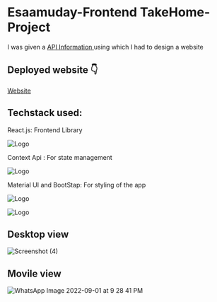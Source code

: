 
# Esaamuday-Frontend TakeHome-Project

I was given a [API Information
](https://docs.google.com/document/d/1z-ciAAvNtKwu3rJEBnam80IpQalFijb_0iQ9KGmgk0Y/edit#heading=h.y68xyry79tat)  using which I had to design a website


## Deployed website 👇

[Website ](https://esaamudayfrontendpunith.netlify.app/)

## Techstack used:
React.js:
Frontend  Library


![Logo](https://imgs.search.brave.com/aR5JKSTGbboxQ-AgUTSQpk8nZZmlxlimoLuEMKTOoGk/rs:fit:844:225:1/g:ce/aHR0cHM6Ly90c2Uy/Lm1tLmJpbmcubmV0/L3RoP2lkPU9JUC5J/NXptVTdtVE1NV3p5/MnFEaVhrNmp3SGFF/SyZwaWQ9QXBp)


Context Api : For state management 

![Logo](https://imgs.search.brave.com/3HYvnEAu112PEbgJWSF8-s3tQ-AGGLILygdTVvDxdCA/rs:fit:1200:1080:1/g:ce/aHR0cHM6Ly9yb2xh/bmRndWlqdC5jb20v/Y29udGVudC9pbWFn/ZXMvMjAxOC8wNC9D/b250ZXh0VHJlZS0x/LnBuZw)


Material UI and BootStap: For styling of the app 

![Logo](https://imgs.search.brave.com/J-KhqcUxvYUFe1adDl66RMeTpdJeIUvX9x_DAv7UEdI/rs:fit:474:225:1/g:ce/aHR0cHM6Ly90c2U0/Lm1tLmJpbmcubmV0/L3RoP2lkPU9JUC4w/ckhoa0pHalV3Mzdp/LXdHdGFrbTNBSGFI/YSZwaWQ9QXBp)




![Logo](https://imgs.search.brave.com/vjeRk5-844qCk4qzxS80u0YYAPeMriTqshfqzBhK7O4/rs:fit:564:225:1/g:ce/aHR0cHM6Ly90c2U0/Lm1tLmJpbmcubmV0/L3RoP2lkPU9JUC42/dTBHa3hoWW5HaVdE/QkhQX2V4S3VRSGFH/TyZwaWQ9QXBp)




## Desktop view
![Screenshot (4)](https://user-images.githubusercontent.com/110713318/187961520-6c4e6951-f7ba-4cfd-9968-16012829fb9d.png)


## Movile view
![WhatsApp Image 2022-09-01 at 9 28 41 PM](https://user-images.githubusercontent.com/110713318/187961879-e0ed73f0-05e1-4f26-9d50-e13a48f4156c.jpeg)


